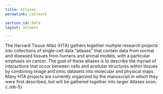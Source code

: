 ```yaml
---
title: Atlases
permalink: /atlases

section_id: data
layout: atlases

---
```

The Harvard Tissue Atlas (HTA) gathers together multiple research projects into collections of single-cell data “atlases” that contain data from normal and diseased tissues from humans and animal models, with a particular emphasis on cancer. The goal of these atlases is to describe the myriad of interactions that occur between cells and acellular structures within tissues by combining image and omic datasets into molecular and physical maps. Many HTA projects are currently organized by the manuscript in which they were first described, but will be gathered together into larger Atlases soon.
{:.mb-5}
